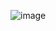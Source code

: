 ![image](https://user-images.githubusercontent.com/113426639/236788151-25a814e1-4b44-4740-b21f-77a3f723a4c4.png)
